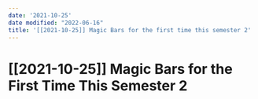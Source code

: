 ```yaml
---
date: '2021-10-25'
date modified: "2022-06-16"
title: '[[2021-10-25]] Magic Bars for the first time this semester 2'
---
```


# [[2021-10-25]] Magic Bars for the First Time This Semester 2
